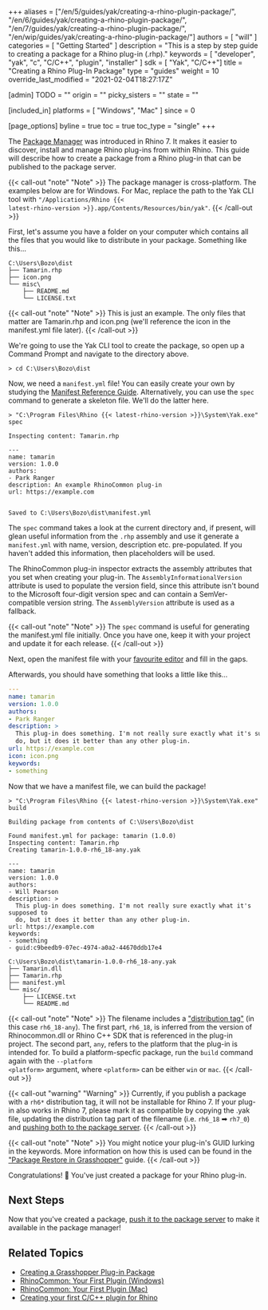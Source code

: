 +++
aliases = ["/en/5/guides/yak/creating-a-rhino-plugin-package/", "/en/6/guides/yak/creating-a-rhino-plugin-package/", "/en/7/guides/yak/creating-a-rhino-plugin-package/", "/en/wip/guides/yak/creating-a-rhino-plugin-package/"]
authors = [ "will" ]
categories = [ "Getting Started" ]
description = "This is a step by step guide to creating a package for a Rhino plug-in (.rhp)."
keywords = [ "developer", "yak", "c", "C/C++", "plugin", "installer" ]
sdk = [ "Yak", "C/C++"]
title = "Creating a Rhino Plug-In Package"
type = "guides"
weight = 10
override_last_modified = "2021-02-04T18:27:17Z"

[admin]
TODO = ""
origin = ""
picky_sisters = ""
state = ""

[included_in]
platforms = [ "Windows", "Mac" ]
since = 0

[page_options]
byline = true
toc = true
toc_type = "single"
+++

The [Package Manager](/guides/yak/) was introduced in Rhino 7. It makes it easier to discover, install and manage Rhino plug-ins from within Rhino. This guide will describe how to create a package from a Rhino plug-in that can be published to the package server.

{{< call-out "note" "Note" >}}
The package manager is cross-platform. The examples below are for Windows.
For Mac, replace the path to the Yak CLI tool with
<code>"/Applications/Rhino {{< latest-rhino-version >}}.app/Contents/Resources/bin/yak"</code>.
{{< /call-out >}}



First, let's assume you have a folder on your computer which contains all the
files that you would like to distribute in your package. Something like this...

```commandline
C:\Users\Bozo\dist
├── Tamarin.rhp
├── icon.png
└── misc\
    ├── README.md
    └── LICENSE.txt
```

{{< call-out "note" "Note" >}}
This is just an example. The only files that matter are Tamarin.rhp and icon.png (we'll reference the icon in the manifest.yml file later).
{{< /call-out >}}

We're going to use the Yak CLI tool to create the package, so open up a Command
Prompt and navigate to the directory above.

```commandline
> cd C:\Users\Bozo\dist
```

Now, we need a `manifest.yml` file! You can easily create your own by studying
the [Manifest Reference Guide](../the-package-manifest). Alternatively, you can use the `spec`
command to generate a skeleton file. We'll do the latter here.

```commandline
> "C:\Program Files\Rhino {{< latest-rhino-version >}}\System\Yak.exe" spec

Inspecting content: Tamarin.rhp

---
name: tamarin
version: 1.0.0
authors:
- Park Ranger
description: An example RhinoCommon plug-in
url: https://example.com


Saved to C:\Users\Bozo\dist\manifest.yml
```

The `spec` command takes a look at the current directory and, if present, will glean useful information from the `.rhp` assembly and use it generate a `manifest.yml` with name, version, description etc. pre-populated. If you haven't added this information, then placeholders will be used.

The RhinoCommon plug-in inspector extracts the assembly attributes that you set when creating your plug-in. The `AssemblyInformationalVersion` attribute is used to populate the version field, since this attribute isn't bound to the Microsoft four-digit version spec and can contain a SemVer-compatible version string. The `AssemblyVersion` attribute is used as a fallback.

{{< call-out "note" "Note" >}}
The `spec` command is useful for generating the manifest.yml file initially. Once you have one, keep it with your project and update it for each release.
{{< /call-out >}}

Next, open the manifest file with your [favourite editor](https://code.visualstudio.com) and fill in the gaps.

Afterwards, you should have something that looks a little like this...

```yaml
---
name: tamarin
version: 1.0.0
authors:
- Park Ranger
description: >
  This plug-in does something. I'm not really sure exactly what it's supposed to
  do, but it does it better than any other plug-in.
url: https://example.com
icon: icon.png
keywords:
- something
```

Now that we have a manifest file, we can build the package!

```commandline
> "C:\Program Files\Rhino {{< latest-rhino-version >}}\System\Yak.exe" build

Building package from contents of C:\Users\Bozo\dist

Found manifest.yml for package: tamarin (1.0.0)
Inspecting content: Tamarin.rhp
Creating tamarin-1.0.0-rh6_18-any.yak

---
name: tamarin
version: 1.0.0
authors:
- Will Pearson
description: >
  This plug-in does something. I'm not really sure exactly what it's supposed to
  do, but it does it better than any other plug-in.
url: https://example.com
keywords:
- something
- guid:c9beedb9-07ec-4974-a0a2-44670ddb17e4

C:\Users\Bozo\dist\tamarin-1.0.0-rh6_18-any.yak
├── Tamarin.dll
├── Tamarin.rhp
├── manifest.yml
└── misc/
    ├── LICENSE.txt
    └── README.md
```

{{< call-out "note" "Note" >}}
The filename includes a <a href="../the-anatomy-of-a-package#distributions" class="alert-link">"distribution tag"</a> (in this case <code>rh6_18-any</code>). The first part, <code>rh6_18</code>, is inferred from the version of Rhinocommon.dll or Rhino C++ SDK that is referenced in the plug-in project. The second part, <code>any</code>, refers to the platform that the plug-in is intended for. To build a platform-specfic package, run the <code>build</code> command again with the <code>&#45;&#45;platform &lt;platform&gt;</code> argument, where <code>&lt;platform&gt;</code> can be either <code>win</code> or <code>mac</code>.
{{< /call-out >}}

{{< call-out "warning" "Warning" >}}
Currently, if you publish a package with a <code>rh6*</code> distribution tag, it will not be installable for Rhino 7. If your plug-in also works in Rhino 7, please mark it as compatible by copying the .yak file, updating the distribution tag part of the filename (i.e. <code>rh6_18</code> ➡ <code>rh7_0</code>) and <a href="../pushing-a-package-to-the-server" class="alert-link">pushing both to the package server</a>.
{{< /call-out >}}

{{< call-out "note" "Note" >}}
You might notice your plug-in's GUID lurking in the keywords. More information on how this is used can be found in the <a href="../package-restore-in-grasshopper" class="alert-link">"Package Restore in Grasshopper"</a> guide.
{{< /call-out >}}

Congratulations! 🙌 You've just created a package for your Rhino plug-in.

## Next Steps

Now that you've created a package, [push it to the package server](../pushing-a-package-to-the-server) to make it available in the package manager!

## Related Topics

- [Creating a Grasshopper Plug-in Package](/guides/yak/creating-a-grasshopper-plugin-package/)
- [RhinoCommon: Your First Plugin (Windows)](/guides/rhinocommon/your-first-plugin-windows)
- [RhinoCommon: Your First Plugin (Mac)](/guides/rhinocommon/your-first-plugin-mac)
- [Creating your first C/C++ plugin for Rhino](/guides/cpp/your-first-plugin-windows/)
